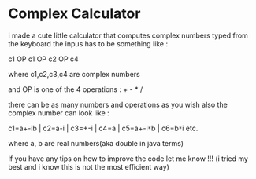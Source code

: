 # Complex Calculator
i made a cute little calculator that computes complex numbers typed from the keyboard 
the inpus has to be something like :

c1 OP c1 OP c2 OP c4 

where c1,c2,c3,c4 are complex numbers 

and OP is one of the 4 operations : + - * / 

there can be as many numbers and operations as you wish
also the complex number can look like : 

c1=a+-ib     |
c2=a-i    |
c3=+-i    |
c4=a    |
c5=a+-i`*`b    |
c6=b`*`i   etc.

where a, b are real numbers(aka double in java terms)

If you have any tips on how to improve the code let me know !!! (i tried my best and i know this is not the most efficient way)

